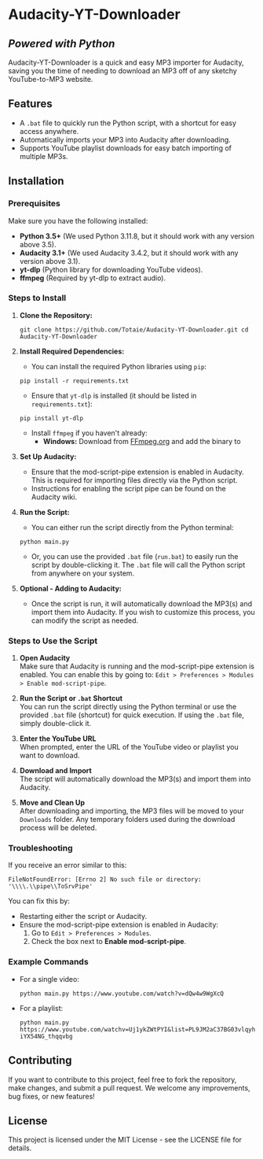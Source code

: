 
# Audacity-YT-Downloader

## _Powered with Python_

Audacity-YT-Downloader is a quick and easy MP3 importer for Audacity, saving you the time of needing to download an MP3 off of any sketchy YouTube-to-MP3 website.

## Features

-   A `.bat` file to quickly run the Python script, with a shortcut for easy access anywhere.
-   Automatically imports your MP3 into Audacity after downloading.
-   Supports YouTube playlist downloads for easy batch importing of multiple MP3s.

## Installation

### Prerequisites

Make sure you have the following installed:

-   **Python 3.5+** (We used Python 3.11.8, but it should work with any version above 3.5).
-   **Audacity 3.1+** (We used Audacity 3.4.2, but it should work with any version above 3.1).
-   **yt-dlp** (Python library for downloading YouTube videos).
-   **ffmpeg** (Required by yt-dlp to extract audio).

### Steps to Install

1.  **Clone the Repository:**
    
    `git clone https://github.com/Totaie/Audacity-YT-Downloader.git
    cd Audacity-YT-Downloader` 
    
2.  **Install Required Dependencies:**
    
    -   You can install the required Python libraries using `pip`:
    
    `pip install -r requirements.txt` 
    
    -   Ensure that `yt-dlp` is installed (it should be listed in `requirements.txt`):
    
    `pip install yt-dlp` 
    
    -   Install `ffmpeg` if you haven't already:
        -   **Windows:** Download from [FFmpeg.org](https://ffmpeg.org/download.html) and add the binary to 
3.  **Set Up Audacity:**
    
    -   Ensure that the mod-script-pipe extension is enabled in Audacity. This is required for importing files directly via the Python script.
    -   Instructions for enabling the script pipe can be found on the Audacity wiki.
4.  **Run the Script:**
    
    -   You can either run the script directly from the Python terminal:
    
    `python main.py` 
    
    -   Or, you can use the provided `.bat` file (`run.bat`) to easily run the script by double-clicking it. The `.bat` file will call the Python script from anywhere on your system.
5.  **Optional - Adding to Audacity:**
    
    -   Once the script is run, it will automatically download the MP3(s) and import them into Audacity. If you wish to customize this process, you can modify the script as needed.


### Steps to Use the Script

1.  **Open Audacity**  
    Make sure that Audacity is running and the mod-script-pipe extension is enabled. You can enable this by going to: `Edit > Preferences > Modules > Enable mod-script-pipe`.
    
2.  **Run the Script or `.bat` Shortcut**  
    You can run the script directly using the Python terminal or use the provided `.bat` file (shortcut) for quick execution. If using the `.bat` file, simply double-click it.
    
3.  **Enter the YouTube URL**  
    When prompted, enter the URL of the YouTube video or playlist you want to download.
    
4.  **Download and Import**  
    The script will automatically download the MP3(s) and import them into Audacity.
    
5.  **Move and Clean Up**  
    After downloading and importing, the MP3 files will be moved to your `Downloads` folder. Any temporary folders used during the download process will be deleted.
    

### Troubleshooting

If you receive an error similar to this:

`FileNotFoundError: [Errno 2] No such file or directory: '\\\\.\\pipe\\ToSrvPipe'` 

You can fix this by:

-   Restarting either the script or Audacity.
-   Ensure the mod-script-pipe extension is enabled in Audacity:
    1.  Go to `Edit > Preferences > Modules`.
    2.  Check the box next to **Enable mod-script-pipe**.

### Example Commands

-   For a single video:

    `python main.py https://www.youtube.com/watch?v=dQw4w9WgXcQ` 
    
-   For a playlist:
  
    `python main.py https://www.youtube.com/watchv=Uj1ykZWtPYI&list=PL9JM2aC37BG03vlqyhiYX54NG_thqqvbg` 
    

## Contributing

If you want to contribute to this project, feel free to fork the repository, make changes, and submit a pull request. We welcome any improvements, bug fixes, or new features!

## License

This project is licensed under the MIT License - see the LICENSE file for details.
